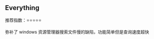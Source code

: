 ## Everything

推荐指数：⭐⭐⭐⭐⭐

弥补了 windows 资源管理器搜索文件慢的缺陷，功能简单但是查询速度超快





































































